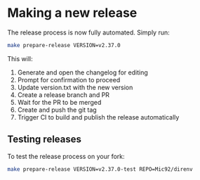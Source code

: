 # Making a new release

The release process is now fully automated. Simply run:

```bash
make prepare-release VERSION=v2.37.0
```

This will:
1. Generate and open the changelog for editing
2. Prompt for confirmation to proceed
3. Update version.txt with the new version
4. Create a release branch and PR
5. Wait for the PR to be merged
6. Create and push the git tag
7. Trigger CI to build and publish the release automatically

## Testing releases

To test the release process on your fork:

```bash
make prepare-release VERSION=v2.37.0-test REPO=Mic92/direnv
```
